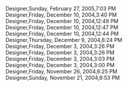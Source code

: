 ﻿Designer,Sunday, February 27, 2005,7:03 PM  Designer,Friday, December 10, 2004,3:40 PM  Designer,Friday, December 10, 2004,12:49 PM  Designer,Friday, December 10, 2004,12:47 PM  Designer,Friday, December 10, 2004,12:44 PM  Designer,Thursday, December 9, 2004,6:24 PM  Designer,Friday, December 3, 2004,3:26 PM  Designer,Friday, December 3, 2004,3:26 PM  Designer,Friday, December 3, 2004,3:03 PM  Designer,Friday, December 3, 2004,3:00 PM  Designer,Friday, November 26, 2004,6:25 PM  Designer,Sunday, November 21, 2004,8:53 PM